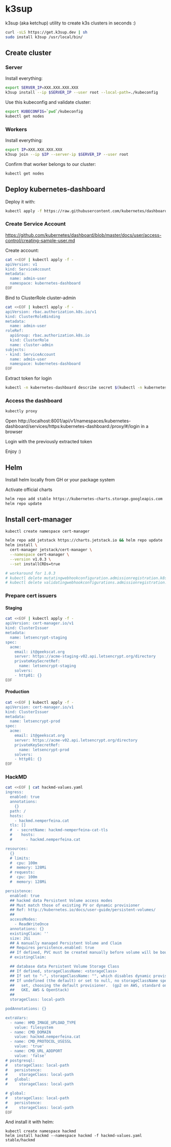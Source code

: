 # k3sup

k3sup (aka ketchup) utility to create k3s clusters in seconds :)

```bash
curl -sLS https://get.k3sup.dev | sh
sudo install k3sup /usr/local/bin/
```

## Create cluster

### Server

Install everything:
```bash
export SERVER_IP=XXX.XXX.XXX.XXX
k3sup install --ip $SERVER_IP --user root --local-path=./kubeconfig
```

Use this kubeconfig and validate cluster:
```bash
export KUBECONFIG=`pwd`/kubeconfig
kubectl get nodes
```

### Workers

Install everything:
```bash
export IP=XXX.XXX.XXX.XXX
k3sup join --ip $IP --server-ip $SERVER_IP --user root
```

Confirm that worker belongs to our cluster:
```bash
kubectl get nodes
```

## Deploy kubernetes-dashboard

Deploy it with:
```bash
kubectl apply -f https://raw.githubusercontent.com/kubernetes/dashboard/v2.0.4/aio/deploy/recommended.yaml
```

### Create Service Account

https://github.com/kubernetes/dashboard/blob/master/docs/user/access-control/creating-sample-user.md

Create account:

```bash
cat <<EOF | kubectl apply -f -
apiVersion: v1
kind: ServiceAccount
metadata:
  name: admin-user
  namespace: kubernetes-dashboard
EOF
```

Bind to ClusterRole cluster-admin

```bash
cat <<EOF | kubectl apply -f -
apiVersion: rbac.authorization.k8s.io/v1
kind: ClusterRoleBinding
metadata:
  name: admin-user
roleRef:
  apiGroup: rbac.authorization.k8s.io
  kind: ClusterRole
  name: cluster-admin
subjects:
- kind: ServiceAccount
  name: admin-user
  namespace: kubernetes-dashboard
EOF
```

Extract token for login

```bash
kubectl -n kubernetes-dashboard describe secret $(kubectl -n kubernetes-dashboard get secret | grep admin-user | awk '{print $1}')
```

### Access the dashboard

```bash
kubectly proxy
```

Open http://localhost:8001/api/v1/namespaces/kubernetes-dashboard/services/https:kubernetes-dashboard:/proxy/#/login in a browser

Login with the previously extracted token

Enjoy :)


## Helm

Install helm locally from GH or your package system

Activate official charts

```bash
helm repo add stable https://kubernetes-charts.storage.googleapis.com
helm repo update
```


## Install cert-manager

```bash
kubectl create namespace cert-manager

helm repo add jetstack https://charts.jetstack.io && helm repo update
helm install \
  cert-manager jetstack/cert-manager \
  --namespace cert-manager \
  --version v1.0.3 \
  --set installCRDs=true

# workaround for 1.0.3
# kubectl delete mutatingwebhookconfiguration.admissionregistration.k8s.io cert-manager-webhook
# kubectl delete validatingwebhookconfigurations.admissionregistration.k8s.io cert-manager-webhook
```

### Prepare cert issuers

#### Staging

```bash
cat <<EOF | kubectl apply -f -
apiVersion: cert-manager.io/v1
kind: ClusterIssuer
metadata:
  name: letsencrypt-staging
spec:
  acme:
    email: it@geekscat.org
    server: https://acme-staging-v02.api.letsencrypt.org/directory
    privateKeySecretRef:
      name: letsencrypt-staging
    solvers:
    - http01: {}
EOF
```

#### Production

```bash
cat <<EOF | kubectl apply -f -
apiVersion: cert-manager.io/v1
kind: ClusterIssuer
metadata:
  name: letsencrypt-prod
spec:
  acme:
    email: it@geekscat.org
    server: https://acme-v02.api.letsencrypt.org/directory
    privateKeySecretRef:
      name: letsencrypt-prod
    solvers:
    - http01: {}
EOF
```

### HackMD

```bash
cat <<EOF | cat hackmd-values.yaml
ingress:
  enabled: true
  annotations:
    {}
  path: /
  hosts:
    - hackmd.nemperfeina.cat
  tls: []
  #  - secretName: hackmd-nemperfeina-cat-tls
  #    hosts:
  #      - hackmd.nemperfeina.cat

resources:
  {}
  # limits:
  #  cpu: 100m
  #  memory: 128Mi
  # requests:
  #  cpu: 100m
  #  memory: 128Mi

persistence:
  enabled: true
  ## hackmd data Persistent Volume access modes
  ## Must match those of existing PV or dynamic provisioner
  ## Ref: http://kubernetes.io/docs/user-guide/persistent-volumes/
  ##
  accessModes:
    - ReadWriteOnce
  annotations: {}
  existingClaim: ''
  size: 2Gi
  ## A manually managed Persistent Volume and Claim
  ## Requires persistence.enabled: true
  ## If defined, PVC must be created manually before volume will be bound
  # existingClaim:

  ## database data Persistent Volume Storage Class
  ## If defined, storageClassName: <storageClass>
  ## If set to "-", storageClassName: "", which disables dynamic provisioning
  ## If undefined (the default) or set to null, no storageClassName spec is
  ##   set, choosing the default provisioner.  (gp2 on AWS, standard on
  ##   GKE, AWS & OpenStack)
  ##
  storageClass: local-path

podAnnotations: {}

extraVars:
  - name: HMD_IMAGE_UPLOAD_TYPE
    value: filesystem
  - name: CMD_DOMAIN
    value: hackmd.nemperfeina.cat
  - name: CMD_PROTOCOL_USESSL
    value: 'true'
  - name: CMD_URL_ADDPORT
    value: 'false'
# postgresql:
#   storageClass: local-path
#   persistence:
#     storageClass: local-path
#   global:
#     storageClass: local-path

# global:
#   storageClass: local-path
#   persistence:
#     storageClass: local-path
EOF
```

And install it with helm:
```
kubectl create namespace hackmd
helm install hackmd --namespace hackmd -f hackmd-values.yaml stable/hackmd
```

